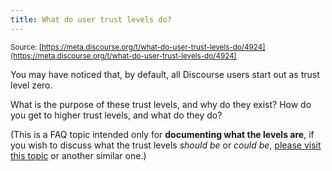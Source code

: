 ```yaml
---
title: What do user trust levels do?
---
```


<small class="documentation-source">Source: [https://meta.discourse.org/t/what-do-user-trust-levels-do/4924](https://meta.discourse.org/t/what-do-user-trust-levels-do/4924)</small>

You may have noticed that, by default, all Discourse users start out as trust level zero.

What is the purpose of these trust levels, and why do they exist? How do you get to higher trust levels, and what do they do?

(This is a FAQ topic intended only for **documenting what the levels are**, if you wish to discuss what the trust levels *should be* or *could be*, [please visit this topic][1] or another similar one.)

[1]: http://meta.discourse.org/t/defining-trust-levels/3025
